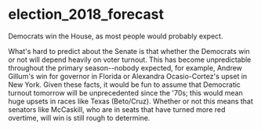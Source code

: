 # election_2018_forecast

Democrats win the House, as most people would probably expect. 

What's hard to predict about the Senate is that whether the Democrats win or not will depend heavily on voter turnout. This has become unpredictable throughout the primary season--nobody expected, for example, Andrew Gillum's win for governor in Florida or Alexandra Ocasio-Cortez's upset in New York. Given these facts, it would be fun to assume that Democratic turnout tomorrow will be unprecedented since the '70s; this would mean huge upsets in races like Texas (Beto/Cruz). Whether or not this means that senators like McCaskill, who are in seats that have turned more red overtime, will win is still rough to determine.
